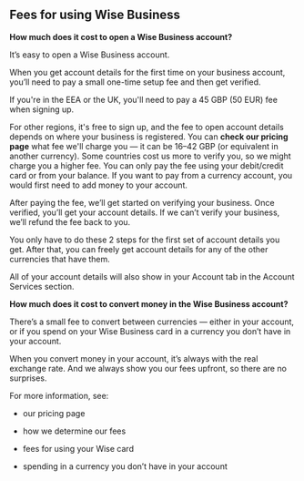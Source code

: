 ## Fees for using Wise Business  
**How much does it cost to open a Wise Business account?**

It’s easy to open a Wise Business account.

When you get account details for the first time on your business account, you’ll need to pay a small one-time setup fee and then get verified.

If you're in the EEA or the UK, you'll need to pay a 45 GBP (50 EUR) fee when signing up.

For other regions, it's free to sign up, and the fee to open account details depends on where your business is registered. You can **check our pricing page** what fee we'll charge you — it can be 16–42 GBP (or equivalent in another currency). Some countries cost us more to verify you, so we might charge you a higher fee. You can only pay the fee using your debit/credit card or from your balance. If you want to pay from a currency account, you would first need to add money to your account.

After paying the fee, we’ll get started on verifying your business. Once verified, you’ll get your account details. If we can’t verify your business, we’ll refund the fee back to you. 

You only have to do these 2 steps for the first set of account details you get. After that, you can freely get account details for any of the other currencies that have them. 

All of your account details will also show in your Account tab in the Account Services section.

 **How much does it cost to convert money in the Wise Business account?**

There’s a small fee to convert between currencies — either in your account, or if you spend on your Wise Business card in a currency you don’t have in your account.

When you convert money in your account, it’s always with the real exchange rate. And we always show you our fees upfront, so there are no surprises.

For more information, see:

  * our pricing page

  * how we determine our fees

  * fees for using your Wise card

  * spending in a currency you don’t have in your account